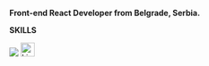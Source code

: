 **Front-end React Developer from Belgrade, Serbia.**

<p><b>SKILLS</b></p>
  <img src="https://skillicons.dev/icons?i=html,css,sass,javascript,react" />
  <a href="https://www.linkedin.com/in/boban-todic//"><img  alt="LinkedIn" title="LinkedIn" src="https://img.shields.io/static/v1?message=LinkedIn&logo=linkedin&label=&color=0077B5&logoColor=white&labelColor=&style=for-the-badge" height=25"/></a> 




